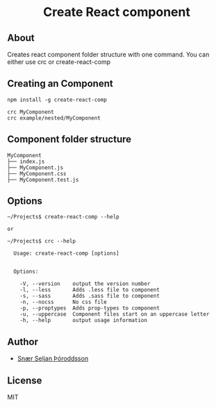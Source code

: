 <p align='center'>
  <h1 align='center'>Create React component</h1>
</p>


## About

Creates react component folder structure with one command. You can either use crc or create-react-comp

## Creating an Component

```
npm install -g create-react-comp

crc MyComponent
crc example/nested/MyComponent  
```

## Component folder structure

```
MyComponent
├── index.js
├── MyComponent.js
├── MyComponent.css
├── MyComponent.test.js
```

## Options

```
~/Projects$ create-react-comp --help

or 

~/Projects$ crc --help

  Usage: create-react-comp [options]


  Options:

    -V, --version    output the version number
    -l, --less       Adds .less file to component
    -s, --sass       Adds .sass file to component
    -n, --nocss      No css file
    -p, --proptypes  Adds prop-types to component
    -u, --uppercase  Component files start on an uppercase letter
    -h, --help       output usage information
```

## Author
- [Snær Seljan Þóroddsson](https://github.com/snaerth)

## License

MIT